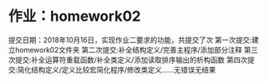﻿# 作业：homework02
提交日期：2018年10月16日，实现作业二要求的功能，共提交了次
    第一次提交:建立homework02文件夹
    第二次提交:补全结构定义/完善主程序/添加部分注释
    第三次提交:补全运算符重载函数/补全类定义/添加读取排序输出的析构函数
    第四次提交:简化结构定义/定义比较宏简化程序/修改类定义......无错误无结果
